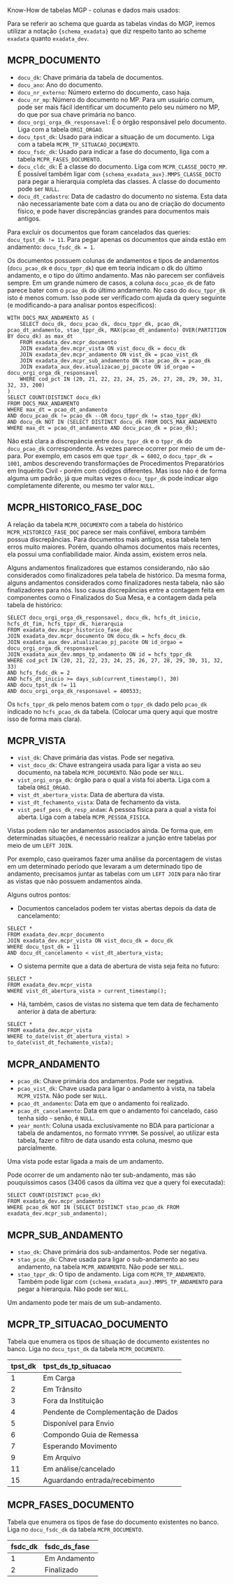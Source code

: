 Know-How de tabelas MGP - colunas e dados mais usados:

Para se referir ao schema que guarda as tabelas vindas do MGP, iremos utilizar a notação `{schema_exadata}` que diz respeito tanto ao scheme `exadata` quanto `exadata_dev`.

## MCPR_DOCUMENTO

* `docu_dk`: Chave primária da tabela de documentos.
* `docu_ano`: Ano do documento.
* `docu_nr_externo`: Número externo do documento, caso haja.
* `docu_nr_mp`: Número do documento no MP. Para um usuário comum, pode ser mais fácil identificar um documento pelo seu número no MP, do que por sua chave primária no banco.
* `docu_orgi_orga_dk_responsavel`: É o órgão responsável pelo documento. Liga com a tabela `ORGI_ORGAO`.
* `docu_tpst_dk`: Usado para indicar a situação de um documento. Liga com a tabela `MCPR_TP_SITUACAO_DOCUMENTO`.
* `docu_fsdc_dk`: Usado para indicar a fase do documento, liga com a tabela `MCPR_FASES_DOCUMENTO`.
* `docu_cldc_dk`: É a classe do documento. Liga com `MCPR_CLASSE_DOCTO_MP`. É possível também ligar com `{schema_exadata_aux}.MMPS_CLASSE_DOCTO` para pegar a hierarquia completa das classes. A classe do documento pode ser `NULL`.
* `docu_dt_cadastro`: Data de cadastro do documento no sistema. Esta data não necessariamente bate com a data ou ano de criação do documento físico, e pode haver discrepâncias grandes para documentos mais antigos.

Para excluir os documentos que foram cancelados das queries: `docu_tpst_dk != 11`. Para pegar apenas os documentos que ainda estão em andamento: `docu_fsdc_dk = 1`.

Os documentos possuem colunas de andamentos e tipos de andamentos (`docu_pcao_dk` e `docu_tppr_dk`) que em teoria indicam o dk do último andamento, e o tipo do último andamento. Mas não parecem ser confiáveis sempre. Em um grande número de casos, a coluna `docu_pcao_dk` de fato parece bater com o `pcao_dk` do último andamento. No caso do `docu_tppr_dk` isto é menos comum. Isso pode ser verificado com ajuda da query seguinte (e modificando-a para analisar pontos específicos):

```
WITH DOCS_MAX_ANDAMENTO AS (
    SELECT docu_dk, docu_pcao_dk, docu_tppr_dk, pcao_dk, pcao_dt_andamento, stao_tppr_dk, MAX(pcao_dt_andamento) OVER(PARTITION BY docu_dk) as max_dt
    FROM exadata_dev.mcpr_documento
    JOIN exadata_dev.mcpr_vista ON vist_docu_dk = docu_dk
    JOIN exadata_dev.mcpr_andamento ON vist_dk = pcao_vist_dk
    JOIN exadata_dev.mcpr_sub_andamento ON stao_pcao_dk = pcao_dk
    JOIN exadata_aux_dev.atualizacao_pj_pacote ON id_orgao = docu_orgi_orga_dk_responsavel
    WHERE cod_pct IN (20, 21, 22, 23, 24, 25, 26, 27, 28, 29, 30, 31, 32, 33, 200)
)
SELECT COUNT(DISTINCT docu_dk) 
FROM DOCS_MAX_ANDAMENTO
WHERE max_dt = pcao_dt_andamento
AND docu_pcao_dk != pcao_dk --OR docu_tppr_dk != stao_tppr_dk)
AND docu_dk NOT IN (SELECT DISTINCT docu_dk FROM DOCS_MAX_ANDAMENTO WHERE max_dt = pcao_dt_andamento AND docu_pcao_dk = pcao_dk);
```

Não está clara a discrepância entre `docu_tppr_dk` e o `tppr_dk` do `docu_pcao_dk` correspondente. Às vezes parece ocorrer por meio de um de-para. Por exemplo, em casos em que `tppr_dk = 6002`, o `docu_tppr_dk = 1001`, ambos descrevendo transformações de Procedimentos Preparatórios em Inquérito Civil - porém com códigos diferentes. Mas isso não é de forma alguma um padrão, já que muitas vezes o `docu_tppr_dk` pode indicar algo completamente diferente, ou mesmo ter valor `NULL`.

## MCPR_HISTORICO_FASE_DOC

A relação da tabela `MCPR_DOCUMENTO` com a tabela do histórico `MCPR_HISTORICO_FASE_DOC` parece ser mais confiável, embora também possua discrepâncias. Para documentos mais antigos, essa tabela tem erros muito maiores. Porém, quando olhamos documentos mais recentes, ela possui uma confiabilidade maior. Ainda assim, existem erros nela.

Alguns andamentos finalizadores que estamos considerando, não são considerados como finalizadores pela tabela de histórico. Da mesma forma, alguns andamentos considerados como finalizadores nesta tabela, não são finalizadores para nós. Isso causa discrepâncias entre a contagem feita em componentes como o Finalizados do Sua Mesa, e a contagem dada pela tabela de histórico:

```
SELECT docu_orgi_orga_dk_responsavel, docu_dk, hcfs_dt_inicio, hcfs_dt_fim, hcfs_tppr_dk, hierarquia
FROM exadata_dev.mcpr_historico_fase_doc
JOIN exadata_dev.mcpr_documento ON docu_dk = hcfs_docu_dk
JOIN exadata_aux_dev.atualizacao_pj_pacote ON id_orgao = docu_orgi_orga_dk_responsavel
JOIN exadata_aux_dev.mmps_tp_andamento ON id = hcfs_tppr_dk
WHERE cod_pct IN (20, 21, 22, 23, 24, 25, 26, 27, 28, 29, 30, 31, 32, 33)
AND hcfs_fsdc_dk = 2
AND hcfs_dt_inicio >= days_sub(current_timestamp(), 30)
AND docu_tpst_dk != 11
AND docu_orgi_orga_dk_responsavel = 400533;

```

Os `hcfs_tppr_dk` pelo menos batem com o `tppr_dk` dado pelo `pcao_dk` indicado no `hcfs_pcao_dk` da tabela. (Colocar uma query aqui que mostre isso de forma mais clara).

## MCPR_VISTA

* `vist_dk`: Chave primária das vistas. Pode ser negativa.
* `vist_docu_dk`: Chave estrangeira usada para ligar a vista ao seu documento, na tabela `MCPR_DOCUMENTO`. Não pode ser `NULL`.
* `vist_orgi_orga_dk`: órgão para o qual a vista foi aberta. Liga com a tabela `ORGI_ORGAO`.
* `vist_dt_abertura_vista`: Data de abertura da vista.
* `vist_dt_fechamento_vista`: Data de fechamento da vista.
* `vist_pesf_pess_dk_resp_andam`: A pessoa fisica para a qual a vista foi aberta. Liga com a tabela `MCPR_PESSOA_FISICA`.

Vistas podem não ter andamentos associados ainda. De forma que, em determinadas situações, é necessário realizar a junção entre tabelas por meio de um `LEFT JOIN`.

Por exemplo, caso queiramos fazer uma análise da porcentagem de vistas em um determinado período que levaram a um determinado tipo de andamento, precisamos juntar as tabelas com um `LEFT JOIN` para não tirar as vistas que não possuem andamentos ainda.

Alguns outros pontos:

* Documentos cancelados podem ter vistas abertas depois da data de cancelamento:

```
SELECT *
FROM exadata_dev.mcpr_documento
JOIN exadata_dev.mcpr_vista ON vist_docu_dk = docu_dk
WHERE docu_tpst_dk = 11
AND docu_dt_cancelamento < vist_dt_abertura_vista;
```

* O sistema permite que a data de abertura de vista seja feita no futuro:

```
SELECT *
FROM exadata_dev.mcpr_vista
WHERE vist_dt_abertura_vista > current_timestamp();
```

* Há, também, casos de vistas no sistema que tem data de fechamento anterior à data de abertura:

```
SELECT *
FROM exadata_dev.mcpr_vista
WHERE to_date(vist_dt_abertura_vista) > to_date(vist_dt_fechamento_vista);
```

## MCPR_ANDAMENTO

* `pcao_dk`: Chave primária dos andamentos. Pode ser negativa.
* `pcao_vist_dk`: Chave usada para ligar o andamento à vista, na tabela `MCPR_VISTA`. Não pode ser `NULL`.
* `pcao_dt_andamento`: Data em que o andamento foi realizado.
* `pcao_dt_cancelamento`: Data em que o andamento foi cancelado, caso tenha sido - senão, é `NULL`.
* `year_month`: Coluna usada exclusivamente no BDA para particionar a tabela de andamentos, no formato `YYYYMM`. Se possível, ao utilizar esta tabela, fazer o filtro de data usando esta coluna, mesmo que parcialmente.

Uma vista pode estar ligada a mais de um andamento.

Pode ocorrer de um andamento não ter sub-andamento, mas são pouquíssimos casos (3406 casos da última vez que a query foi executada):

```
SELECT COUNT(DISTINCT pcao_dk)
FROM exadata_dev.mcpr_andamento
WHERE pcao_dk NOT IN (SELECT DISTINCT stao_pcao_dk FROM exadata_dev.mcpr_sub_andamento);
```

## MCPR_SUB_ANDAMENTO

* `stao_dk`: Chave primária dos sub-andamentos. Pode ser negativa.
* `stao_pcao_dk`: Chave usada para ligar o sub-andamento ao seu andamento, na tabela `MCPR_ANDAMENTO`. Não pode ser `NULL`.
* `stao_tppr_dk`: O tipo de andamento. Liga com `MCPR_TP_ANDAMENTO`. Também pode ligar com `{schema_exadata_aux}.MMPS_TP_ANDAMENTO` para pegar a hierarquia. Não pode ser `NULL`.

Um andamento pode ter mais de um sub-andamento.

## MCPR_TP_SITUACAO_DOCUMENTO

Tabela que enumera os tipos de situação de documento existentes no banco. Liga no `docu_tpst_dk` da tabela `MCPR_DOCUMENTO`.

| tpst_dk | tpst_ds_tp_situacao |
| :- | :- |
| 1 | Em Carga |
| 2 | Em Trânsito |
| 3 | Fora da Instituição |
| 4 | Pendente de Complementação de Dados |
| 5 | Disponível para Envio |
| 6 | Compondo Guia de Remessa |
| 7 | Esperando Movimento |
| 9 | Em Arquivo |
| 11 | Em análise/cancelado |
| 15 | Aguardando entrada/recebimento |

## MCPR_FASES_DOCUMENTO

Tabela que enumera os tipos de fase do documento existentes no banco. Liga no `docu_fsdc_dk` da tabela `MCPR_DOCUMENTO`.

| fsdc_dk | fsdc_ds_fase |
| :- | :- |
| 1 | Em Andamento |
| 2 | Finalizado |
